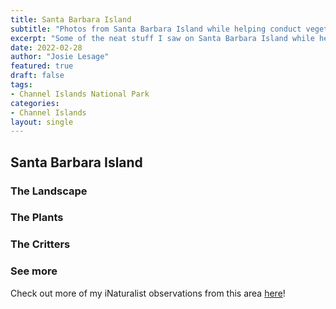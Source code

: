 ```yaml
---
title: Santa Barbara Island
subtitle: "Photos from Santa Barbara Island while helping conduct vegetation monitoring surveys"
excerpt: "Some of the neat stuff I saw on Santa Barbara Island while helping the National Parks Service with their annual vegetation monitoring."
date: 2022-02-28
author: "Josie Lesage"
featured: true
draft: false
tags:
- Channel Islands National Park
categories:
- Channel Islands
layout: single
---
```


## Santa Barbara Island



### The Landscape


### The Plants


### The Critters



### See more

Check out more of my iNaturalist observations from this area [here](https://www.inaturalist.org/observations?place_id=53631&subview=map&user_id=castillejajosie&verifiable=any)!
